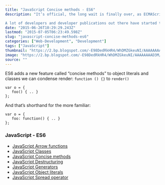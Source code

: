 ```yaml
---
title: "JavaScript Concise methods - ES6"
description: "It’s official, the long wait is finally over, as ECMAScript 6 has been approved as a new standard. The anticipation for this approval has been running wild in the community for months, and years for others. While the evolutionary progress of the language was slow at first, the last few years have seen an incredible growth rate.

A lot of developers and developer publications out there have started to write more concisely about the ES6 standard, and what kind of changes one can expect. The new standard is known under the names of ECMAScript 2015, ES6, and JavaScript Harmony."
date: "2015-06-26T10:29:29.243Z"
lastmod: "2015-07-05T06:23:49.598Z"
slug: "javascript-concise-methods-es6"
categories: ["Web-Development", "Development"]
tags: ["JavaScript"]
thumbnail: "https://2.bp.blogspot.com/-E98DedRkHR4/WhDMZGkeuNI/AAAAAAAAD3M/gIgMNbULznkvrrlyoiRpOpT-L0wOFhtfQCLcBGAs/s400/ecmascript6.JPG"
image: "https://2.bp.blogspot.com/-E98DedRkHR4/WhDMZGkeuNI/AAAAAAAAD3M/gIgMNbULznkvrrlyoiRpOpT-L0wOFhtfQCLcBGAs/s1600/ecmascript6.JPG"
source: ""
---
```



ES6 adds a new feature called “concise methods” to object literals and classes we can condense render: `function () {}` to `render()`

    var o = {
       foo() { .. }
    };

And that’s shorthand for the more familiar:

    var o = {
       foo: function() { .. }
    };

### JavaScript - ES6

*   [JavaScript Arrow functions](http://websnippet.io/articles/javascript/javascript-arrow-functions-es6)
*   [JavaScript Classes](http://websnippet.io/articles/javascript/javascript-classes-es6)
*   [JavaScript Concise methods](http://websnippet.io/articles/javascript/javascript-concise-methods-es6)
*   [JavaScript Destructuring](http://websnippet.io/articles/javascript/javascript-destructuring-es6)
*   [JavaScript Generators](http://websnippet.io/articles/javascript/javascript-generators-es6)
*   [JavaScript Object literals](http://websnippet.io/articles/javascript/javascript-object-literals-es6)
*   [JavaScript Spread operator](http://websnippet.io/articles/javascript/javascript-spread-operator-es6)